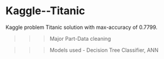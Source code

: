 # Kaggle--Titanic
Kaggle problem Titanic solution with max-accuracy of 0.7799.

>>>Major Part-Data cleaning

>>>Models used - Decision Tree Classifier, ANN

